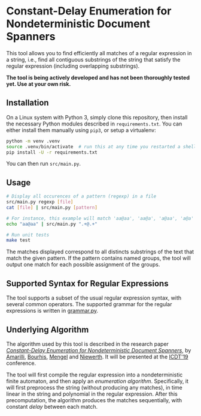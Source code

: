 Constant-Delay Enumeration for Nondeterministic Document Spanners
=================================================================

This tool allows you to find efficiently all matches of a regular expression in
a string, i.e., find all contiguous substrings of the string that satisfy the
regular expression (including overlapping substrings).

**The tool is being actively developed and has not been thoroughly tested yet.
Use at your own risk.**

Installation
------------

On a Linux system with Python 3, simply clone this repository, then install the
necessary Python modules described in `requirements.txt`. You can either install
them manually using `pip3`, or setup a virtualenv:

```bash
python -m venv .venv
source .venv/bin/activate  # run this at any time you restarted a shell
pip install -U -r requirements.txt
```

You can then run `src/main.py`.

Usage
-----

```bash
# Display all occurences of a pattern (regexp) in a file
src/main.py regexp [file]
cat [file] | src/main.py [pattern]

# For instance, this example will match 'aa@aa', 'aa@a', 'a@aa', 'a@a'
echo "aa@aa" | src/main.py ".+@.+"

# Run unit tests
make test
```

The matches displayed correspond to all distincts substrings of the text that
match the given pattern. If the pattern contains named groups, the tool will
output one match for each possible assignment of the groups.


Supported Syntax for Regular Expressions
----------------------------------------

The tool supports a subset of the usual regular expression syntax, with several
common operators. The supported grammar for the regular expressions is written
in [grammar.py](src/regexp/grammar.py).


Underlying Algorithm
--------------------

The algorithm used by this tool is described in the research paper
*[Constant-Delay Enumeration for Nondeterministic Document
Spanners](https://arxiv.org/abs/1807.09320)*, by [Amarilli](https://a3nm.net/),
[Bourhis](http://cristal.univ-lille.fr/~bourhis/),
[Mengel](http://www.cril.univ-artois.fr/~mengel/) and
[Niewerth](http://www.theoinf.uni-bayreuth.de/en/team/niewerth_matthias/index.php).
It will be presented at the [ICDT'19](http://edbticdt2019.inesc-id.pt/) conference.

The tool will first compile the regular expression into a nondeterministic
finite automaton, and then apply an *enumeration algorithm*. Specifically, it
will first preprocess the string (without producing any matches), in time linear
in the string and polynomial in the regular expression. After this
precomputation, the algorithm produces the matches sequentially, with constant
*delay* between each match.

